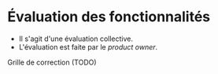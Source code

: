 # Évaluation des fonctionnalités

- Il s'agit d'une évaluation collective.
- L'évaluation est faite par le *product owner*.

Grille de correction (TODO)
